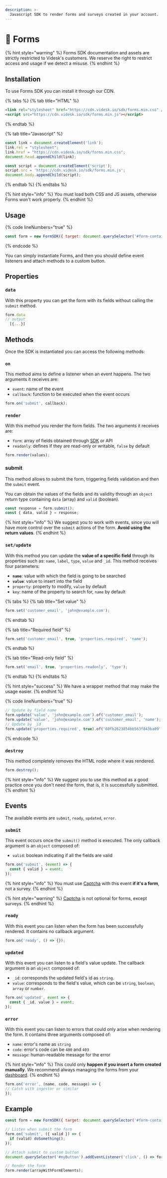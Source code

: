 ```yaml
---
description: >-
  Javascript SDK to render forms and surveys created in your account.
---
```


# 📄 Forms

{% hint style="warning" %}
Forms SDK documentation and assets are strictly restricted to Videsk's customers. We reserve the right to restrict access and usage if we detect a misuse.
{% endhint %}

## Installation

To use Forms SDK you can install it through our CDN.

{% tabs %}
{% tab title="HTML" %}
```html
<link rel="stylesheet" href="https://cdn.videsk.io/sdk/forms.min.css" />
<script src="https://cdn.videsk.io/sdk/forms.min.js"></script>
```
{% endtab %}

{% tab title="Javascript" %}
```javascript
const link = document.createElement('link');
link.rel = "stylesheet";
link.href = "https://cdn.videsk.io/sdk/forms.min.css";
document.head.appendChild(link);

const script = document.createElement('script');
script.src = 'https://cdn.videsk.io/sdk/forms.min.js';
document.body.appendChild(script);
```
{% endtab %}
{% endtabs %}

{% hint style="info" %}
You must load both CSS and JS assets, otherwise Forms won't work properly.
{% endhint %}

## Usage

{% code lineNumbers="true" %}
```javascript
const form = new FormSDK({ target: document.querySelector('#form-container') });
```
{% endcode %}

You can simply instantiate Forms, and then you should define event listeners and attach methods to a custom button.

## Properties

### `data`

With this property you can get the form with its fields without calling the `submit` method.

```javascript
form.data
// output
  [{...}]
```

## Methods

Once the SDK is instantiated you can access the following methods:

### `on`

This method aims to define a listener when an event happens. The two arguments it receives are:

* `event`: name of the event
* `callback`: function to be executed when the event occurs

```javascript
form.on('submit', callback);
```

### `render`

With this method you render the form fields. The two arguments it receives are:

* `form`: array of fields obtained through [SDK](phone/#get-a-form) or API
* `readonly`: defines if they are read-only or writable, `false` by default

```javascript
form.render(values);
```

### submit

This method allows to submit the form, triggering fields validation and then the `submit` event.

You can obtain the values of the fields and its validity through an `object` return type containing `data` (array) and `valid` (boolean).

```javascript
const response = form.submit();
const { data, valid } = response;
```

{% hint style="info" %}
We suggest you to work with events, since you will have more control over the `submit` actions of the form. **Avoid using the return values**.
{% endhint %}

### `set/update`

With this method you can update the **value of a specific field** through its properties such as: `name`, `label`, `type`, `value` and `_id`. This method receives four parameters:

* **`name`**: value with which the field is going to be searched
* **`value`**: value to insert into the field
* `property`: property to modify, `value` by default
* `key`: name of the property to search for, `name` by default

{% tabs %}
{% tab title="Set value" %}
```javascript
form.set('customer_email', 'john@example.com');
```
{% endtab %}

{% tab title="Required field" %}
```javascript
form.set('customer_email', true, 'properties.required', 'name');
```
{% endtab %}

{% tab title="Read-only field" %}
```javascript
form.set('email', true, 'properties.readonly', 'type');
```
{% endtab %}
{% endtabs %}

{% hint style="success" %}
We have a wrapper method that may make the usage easier.
{% endhint %}

{% code lineNumbers="true" %}
```javascript
// Update by field name
form.update('value', 'john@example.com').of('customer_email');
form.update('value', 'john@example.com').of('customer_email', 'name');
// Update by _id
form.update('properties.required', true).of('60fb2623854bb563f843ba09', '_id');
```
{% endcode %}

### `destroy`

This method completely removes the HTML node where it was rendered.

```javascript
form.destroy();
```

{% hint style="info" %}
We suggest you to use this method as a good practice once you don't need the form, that is, it is successfully submitted.
{% endhint %}

## Events

The available events are `submit`, `ready`, `updated`, `error`.

### `submit`

This event occurs once the `submit()` method is executed. The only callback argument is an `object` composed of:

* `valid`: boolean indicating if all the fields are valid

```javascript
form.on('submit', (event) => {
  const { valid } = event;
});
```

{% hint style="info" %}
You must use [Captcha](captcha.md) with this event **if it's a form**, not a survey.
{% endhint %}

{% hint style="warning" %}
[Captcha](captcha.md) is not optional for forms, except surveys.
{% endhint %}

### `ready`

With this event you can listen when the form has been successfully rendered. It contains no callback argument.

```javascript
form.on('ready', () => {});
```

### `updated`

With this event you can listen to a field's value update. The callback argument is an `object` composed of:

* `_id`: corresponds the updated field's id as `string`.
* `value`: corresponds to the field's value, which can be `string`, `boolean`, `array` or `number`.

```javascript
form.on('updated', event => {
  const { _id, value } = event;
});
```

### `error`

With this event you can listen to errors that could only arise when rendering the form. It contains three arguments composed of:

* `name`: error's name as `string`
* `code`: error's code can be `400` and `403`
* `message`: human-readable message for the error

{% hint style="info" %}
This could only **happen if you insert a form created manually**. We recommend always managing the forms from your [dashboard](https://app.videsk.io/forms).
{% endhint %}

```javascript
form.on('error', (name, code, message) => {
// Catch with ingestor or similar
});
```

## Example

```javascript
const form = new FormSDK({ target: document.querySelector('#form-container') });

// Listen when submit the form
form.on('submit', ({ valid }) => {
  if (valid) doSomething();
});

// Attach submit to custom button
document.querySelector('#myButton').addEventListener('click', () => form.submit());

// Render the form
form.render(arrayWithFormElements);
```
